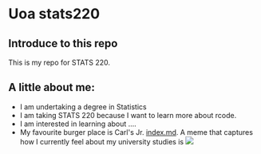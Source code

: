 # Uoa stats220

## Introduce to this repo
This is my repo for STATS 220. 

## A little about me:

- I am undertaking a degree in Statistics
- I am taking STATS 220 because I want to learn more about rcode.
- I am interested in learning about ....
- My favourite burger place is Carl's Jr. [index.md](https://www.carlsjr.co.nz/).
A meme that captures how I currently feel about my university studies is ![](https://c.tenor.com/8druEACXtX8AAAAd/tenor.gif)
